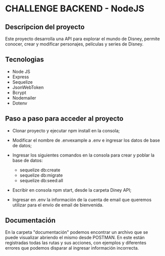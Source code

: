 # CHALLENGE BACKEND - NodeJS

## Descripcion del proyecto

Este proyecto desarrolla una API para explorar el mundo de Disney, permite conocer, crear y modificar personajes, películas y series de Disney.

## Tecnologias

- Node JS
- Express
- Sequelize
- JsonWebToken
- Bcrypt
- Nodemailer
- Dotenv

## Paso a paso para acceder al proyecto

- Clonar proyecto y ejecutar npm install en la consola;

- Modificar el nombre de .envexample a .env e ingresar los datos de base de datos;

- Ingresar los siguientes comandos en la consola para crear y poblar la base de datos:

    * sequelize db:create
    * sequelize db:migrate
    * sequelize db:seed:all

- Escribir en consola npm start, desde la carpeta Diney API;

- Ingresar en .env la información de la cuenta de email que queremos utilizar para el envío de email de bienvenida.

## Documentación

En la carpeta "documentación" podemos encontrar un archivo que se puede visualizar abriendo el mismo desde POSTMAN. 
En este están registradas todas las rutas y sus acciones, con ejemplos y diferentes errores que podemos disparar al ingresar información incorrecta.

